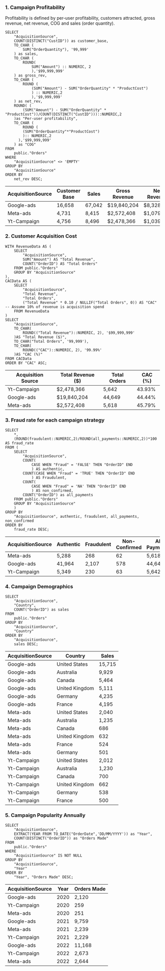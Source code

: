 ### 1. Campaign Profitability
Profitability is defined by per-user profitability, customers attracted, gross revenue, net revenue, COG and sales (order quantity).

```TSQL
SELECT
    "AcquisitionSource",
    COUNT(DISTINCT("CustID")) as customer_base,
    TO_CHAR (
    	SUM("OrderQuantity"), '99,999'
    ) as sales, 
    TO_CHAR (
        ROUND(
        	SUM("Amount") :: NUMERIC, 2
        	),'$99,999,999'
    ) as gross_rev,
    TO_CHAR (
        ROUND (
            (SUM("Amount") - SUM("OrderQuantity" * "ProductCost")
            ) :: NUMERIC,2
        	),'$9,999,999'
    ) as net_rev,
   	ROUND( (
   		(SUM("Amount") - SUM("OrderQuantity" * "ProductCost"))/COUNT(DISTINCT("CustID")))::NUMERIC,2
   	)as "Per-user profitability",
    TO_CHAR (
        ROUND (
        (SUM("OrderQuantity"*"ProductCost")
        ):: NUMERIC,2
      ),'$99,999,999'
    ) as "COG"
FROM 
	public."Orders"
WHERE 
	"AcquisitionSource" <> 'EMPTY'
GROUP BY 
	"AcquisitionSource"
ORDER BY
	net_rev DESC;
```

| AcquisitionSource | Customer Base | Sales   | Gross Revenue | Net Revenue | Per-User Profitability | COG        |
|-------------------|---------------|---------|---------------|-------------|------------------------|------------|
| Google-ads        | 16,658        | 67,042  | $19,840,204   | $8,328,057  | 499.94                 | $11,512,147|
| Meta-ads          | 4,731         | 8,415   | $2,572,408    | $1,079,291  | 228.13                 | $1,493,116 |
| Yt-Campaign       | 4,756         | 8,496   | $2,478,366    | $1,039,928  | 218.66                 | $1,438,438 |

### 2. Customer Acquisition Cost
```TSQL
WITH RevenueData AS (
    SELECT 
        "AcquisitionSource",
        SUM("Amount") AS "Total Revenue",
        COUNT("OrderID") AS "Total Orders"
    FROM public."Orders"
    GROUP BY "AcquisitionSource"
),
CACData AS (
    SELECT 
        "AcquisitionSource",
        "Total Revenue",
        "Total Orders",
        ("Total Revenue" * 0.10 / NULLIF("Total Orders", 0)) AS "CAC" -- Assume 10% of revenue is acquisition spend
    FROM RevenueData
)
SELECT 
    "AcquisitionSource",
    TO_CHAR(
    	ROUND(("Total Revenue")::NUMERIC, 2), '$99,999,999'
    )AS "Total Revenue ($)",
    TO_CHAR("Total Orders", '99,999'),
    TO_CHAR(
    	ROUND(("CAC")::NUMERIC, 2), '99.99%'
    )AS "CAC (%)"
FROM CACData
ORDER BY "CAC" ASC;
```
| Acquisition Source | Total Revenue ($)   | Total Orders | CAC (%) |
|--------------------|-------------|-------------|----------------------|
| Yt-Campaign        | $2,478,366  | 5,642       | 43.93%               |
| Google-ads         | $19,840,204 | 44,649      | 44.44%               |
| Meta-ads           | $2,572,408  | 5,618       | 45.79%               |


### 3. Fraud rate for each campaign strategy

```TSQL
SELECT 
	*,
	(ROUND(fraudulent::NUMERIC,2)/ROUND(all_payments::NUMERIC,2))*100 AS fraud_rate
FROM ( 
	SELECT
		"AcquisitionSource",
		COUNT(
			CASE WHEN "Fraud" = 'FALSE' THEN "OrderID" END
		 	) AS authentic,
		COUNT(CASE WHEN "Fraud" = 'TRUE' THEN "OrderID" END
			) AS Fraudulent,
		COUNT(
			CASE WHEN "Fraud" = 'NA' THEN "OrderID" END
			) AS non_confirmed,
		COUNT("OrderID") as all_payments
	FROM public."Orders"
	GROUP BY "AcquisitionSource"
	)
GROUP BY
	"AcquisitionSource", authentic, fraudulent, all_payments, non_confirmed
ORDER BY 
	fraud_rate DESC;
```
| AcquisitionSource | Authentic | Fraudulent | Non-Confirmed | All Payments | Fraud Rate         |
|-------------------|-----------|------------|---------------|--------------|--------------------|
| Meta-ads          | 5,288     | 268        | 62            | 5,618        | 4.770380918476320  |
| Google-ads        | 41,964    | 2,107      | 578           | 44,649       | 4.719030661380994  |
| Yt-Campaign       | 5,349     | 230        | 63            | 5,642        | 4.076568592697625  |


### 4. Campaign Demographics

```TSQL
SELECT 
	"AcquisitionSource",
	"Country",
	COUNT("OrderID") as sales
FROM
	public."Orders"
GROUP BY
	"AcquisitionSource", 
	"Country"
ORDER BY 
	"AcquisitionSource", 
	sales DESC;
```

| AcquisitionSource | Country         | Sales  |
|-------------------|-----------------|--------|
| Google-ads        | United States   | 15,715 |
| Google-ads        | Australia       | 9,929  |
| Google-ads        | Canada          | 5,464  |
| Google-ads        | United Kingdom  | 5,111  |
| Google-ads        | Germany         | 4,235  |
| Google-ads        | France          | 4,195  |
| Meta-ads          | United States   | 2,040  |
| Meta-ads          | Australia       | 1,235  |
| Meta-ads          | Canada          | 686    |
| Meta-ads          | United Kingdom  | 632    |
| Meta-ads          | France          | 524    |
| Meta-ads          | Germany         | 501    |
| Yt-Campaign       | United States   | 2,012  |
| Yt-Campaign       | Australia       | 1,230  |
| Yt-Campaign       | Canada          | 700    |
| Yt-Campaign       | United Kingdom  | 662    |
| Yt-Campaign       | Germany         | 538    |
| Yt-Campaign       | France          | 500    |


### 5. Campaign Popularity Annually
```TSQL
SELECT 
	"AcquisitionSource",
	EXTRACT(YEAR FROM TO_DATE("OrderDate",'DD/MM/YYYY')) as "Year",
	COUNT(DISTINCT("OrderID")) as "Orders Made"
FROM 
	public."Orders"
WHERE 
	"AcquisitionSource" IS NOT NULL
GROUP BY
	"AcquisitionSource",
	"Year"
ORDER BY 
	"Year", "Orders Made" DESC;
```
| AcquisitionSource | Year | Orders Made|
|--------------------|------|-------------|
| Google-ads         | 2020 | 2,120       |
| Yt-Campaign        | 2020 | 259         |
| Meta-ads           | 2020 | 251         |
| Google-ads         | 2021 | 9,759       |
| Meta-ads           | 2021 | 2,239       |
| Yt-Campaign        | 2021 | 2,229       |
| Google-ads         | 2022 | 11,168      |
| Yt-Campaign        | 2022 | 2,673       |
| Meta-ads           | 2022 | 2,644       |

